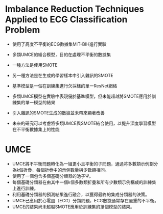 # Imbalance Reduction Techniques Applied to ECG Classification Problem


* 使用了高度不平衡的ECG數據集MIT-BIH進行實驗
* 多類UMCE的組合模型，目的在處理不平衡的數據集

* 一種方法是使用SMOTE
* 另一種方法是在生成的學習樣本中引入雜訊的SMOTE

* 基準模型是一個在訓練集進行欠採樣的單一ResNet網絡
* 多類UMCE模型在實驗中表現優於基準模型，但未能超越將SMOTE應用於訓練集的單一模型的結果
* 引入雜訊的SMOTE生成的數據並未帶來顯著改善
* 未來的研究可以考慮將多類UMCE與SMOTE結合使用，以提升深度學習模型在不平衡數據集上的性能

# UMCE
* UMCE將不平衡問題轉化為一組更小且平衡的子問題，通過將多數類示例劃分為k個折疊，每個折疊中的示例數量與少數類相同。
* 使用了一個包含多個基礎分類器的池子Ψ。
* 每個基礎分類器在由其中一個k個多數類折疊和所有少數類示例構成的訓練集上進行訓練。
* 利用基礎分類器的預測結果進行融合，以獲得最終的集成分類器的決策。
* UMCE已應用於心電圖（ECG）分類問題，ECG數據通常存在嚴重的不平衡。
* UMCE的結果尚未超越SMOTE應用於訓練集的單個模型的結果。
